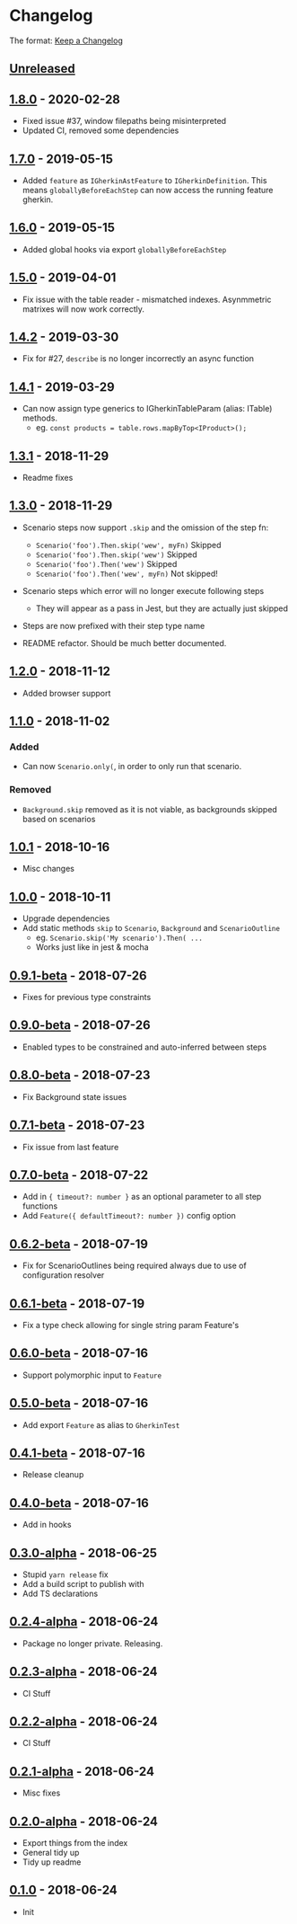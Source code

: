 # Changelog

The format: [Keep a Changelog](http://keepachangelog.com/en/1.0.0/)

## [Unreleased]

## [1.8.0][] - 2020-02-28

- Fixed issue #37, window filepaths being misinterpreted
- Updated CI, removed some dependencies

## [1.7.0][] - 2019-05-15

- Added `feature` as `IGherkinAstFeature` to `IGherkinDefinition`. This means `globallyBeforeEachStep` can now access the running feature gherkin.

## [1.6.0][] - 2019-05-15

- Added global hooks via export `globallyBeforeEachStep`

## [1.5.0][] - 2019-04-01

- Fix issue with the table reader - mismatched indexes. Asynmmetric matrixes will now work correctly.

## [1.4.2][] - 2019-03-30

- Fix for #27, `describe` is no longer incorrectly an async function

## [1.4.1][] - 2019-03-29

- Can now assign type generics to IGherkinTableParam (alias: ITable) methods.
  - eg. `const products = table.rows.mapByTop<IProduct>();`

## [1.3.1][] - 2018-11-29

- Readme fixes

## [1.3.0][] - 2018-11-29

- Scenario steps now support `.skip` and the omission of the step fn:
  - `Scenario('foo').Then.skip('wew', myFn)` Skipped
  - `Scenario('foo').Then.skip('wew')` Skipped
  - `Scenario('foo').Then('wew')` Skipped
  - `Scenario('foo').Then('wew', myFn)` Not skipped!

- Scenario steps which error will no longer execute following steps
  - They will appear as a pass in Jest, but they are actually just skipped

- Steps are now prefixed with their step type name
- README refactor. Should be much better documented.

## [1.2.0][] - 2018-11-12

- Added browser support

## [1.1.0][] - 2018-11-02

### Added

- Can now `Scenario.only(`, in order to only run that scenario.

### Removed

- `Background.skip` removed as it is not viable, as backgrounds skipped based on scenarios

## [1.0.1][] - 2018-10-16

- Misc changes

## [1.0.0][] - 2018-10-11

- Upgrade dependencies
- Add static methods `skip` to `Scenario`, `Background` and `ScenarioOutline`
  - eg. `Scenario.skip('My scenario').Then( ...`
  - Works just like in jest & mocha

## [0.9.1-beta][] - 2018-07-26

- Fixes for previous type constraints

## [0.9.0-beta][] - 2018-07-26

- Enabled types to be constrained and auto-inferred between steps

## [0.8.0-beta][] - 2018-07-23

- Fix Background state issues

## [0.7.1-beta][] - 2018-07-23

- Fix issue from last feature

## [0.7.0-beta][] - 2018-07-22

- Add in `{ timeout?: number }` as an optional parameter to all step functions
- Add `Feature({ defaultTimeout?: number })` config option

## [0.6.2-beta][] - 2018-07-19

- Fix for ScenarioOutlines being required always due to use of configuration resolver

## [0.6.1-beta][] - 2018-07-19

- Fix a type check allowing for single string param Feature's

## [0.6.0-beta][] - 2018-07-16

- Support polymorphic input to `Feature`

## [0.5.0-beta][] - 2018-07-16

- Add export `Feature` as alias to `GherkinTest`

## [0.4.1-beta][] - 2018-07-16

- Release cleanup

## [0.4.0-beta][] - 2018-07-16

- Add in hooks

## [0.3.0-alpha][] - 2018-06-25

- Stupid `yarn release` fix
- Add a build script to publish with
- Add TS declarations

## [0.2.4-alpha][] - 2018-06-24

- Package no longer private. Releasing.

## [0.2.3-alpha][] - 2018-06-24

- CI Stuff

## [0.2.2-alpha][] - 2018-06-24

- CI Stuff

## [0.2.1-alpha][] - 2018-06-24

- Misc fixes

## [0.2.0-alpha][] - 2018-06-24

- Export things from the index
- General tidy up
- Tidy up readme

## [0.1.0][] - 2018-06-24

- Init


[Unreleased]: https://github.com/nfour/fermenter/compare/v1.8.0...HEAD
[1.8.0]: https://github.com/nfour/fermenter/compare/v1.7.0...v1.8.0
[1.7.0]: https://github.com/nfour/fermenter/compare/v1.6.0...v1.7.0
[1.6.0]: https://github.com/nfour/fermenter/compare/v1.5.0...v1.6.0
[1.5.0]: https://github.com/nfour/fermenter/compare/v1.4.2...v1.5.0
[1.4.2]: https://github.com/nfour/fermenter/compare/v1.4.1...v1.4.2
[1.4.1]: https://github.com/nfour/fermenter/compare/v1.4.0...v1.4.1
[1.4.0]: https://github.com/nfour/fermenter/compare/v1.3.1...v1.4.0
[1.3.1]: https://github.com/nfour/fermenter/compare/v1.3.0...v1.3.1
[1.3.0]: https://github.com/nfour/fermenter/compare/v1.2.0...v1.3.0
[1.2.0]: https://github.com/nfour/fermenter/compare/v1.1.0...v1.2.0
[1.1.0]: https://github.com/nfour/fermenter/compare/v1.0.1...v1.1.0
[1.0.1]: https://github.com/nfour/fermenter/compare/v1.0.0...v1.0.1
[1.0.0]: https://github.com/nfour/fermenter/compare/v0.9.1-beta...v1.0.0
[0.9.1-beta]: https://github.com/nfour/fermenter/compare/v0.9.0-beta...v0.9.1-beta
[0.9.0-beta]: https://github.com/nfour/fermenter/compare/v0.8.0-beta...v0.9.0-beta
[0.8.0-beta]: https://github.com/nfour/fermenter/compare/v0.7.1-beta...v0.8.0-beta
[0.7.1-beta]: https://github.com/nfour/fermenter/compare/v0.7.0-beta...v0.7.1-beta
[0.7.0-beta]: https://github.com/nfour/fermenter/compare/v0.6.2-beta...v0.7.0-beta
[0.6.2-beta]: https://github.com/nfour/fermenter/compare/v0.6.1-beta...v0.6.2-beta
[0.6.1-beta]: https://github.com/nfour/fermenter/compare/v0.6.0...v0.6.1-beta
[0.6.0]: https://github.com/nfour/fermenter/compare/v0.6.0-beta...v0.6.0
[0.6.0-beta]: https://github.com/nfour/fermenter/compare/v0.5.0-beta...v0.6.0-beta
[0.5.0-beta]: https://github.com/nfour/fermenter/compare/v0.4.1-beta...v0.5.0-beta
[0.4.1-beta]: https://github.com/nfour/fermenter/compare/v0.4.0-beta...v0.4.1-beta
[0.4.0-beta]: https://github.com/nfour/fermenter/compare/v0.3.0-alpha...v0.4.0-beta
[0.3.0-alpha]: https://github.com/nfour/fermenter/compare/v0.2.4-alpha...v0.3.0-alpha
[0.2.4-alpha]: https://github.com/nfour/fermenter/compare/v0.2.3-alpha...v0.2.4-alpha
[0.2.3-alpha]: https://github.com/nfour/fermenter/compare/v0.2.2-alpha...v0.2.3-alpha
[0.2.2-alpha]: https://github.com/nfour/fermenter/compare/v0.2.1-alpha...v0.2.2-alpha
[0.2.1-alpha]: https://github.com/nfour/fermenter/compare/v0.2.0-alpha...v0.2.1-alpha
[0.2.0-alpha]: https://github.com/nfour/fermenter/compare/v0.1.0...v0.2.0-alpha
[0.1.0]: https://github.com/nfour/fermenter/tree/v0.1.0
